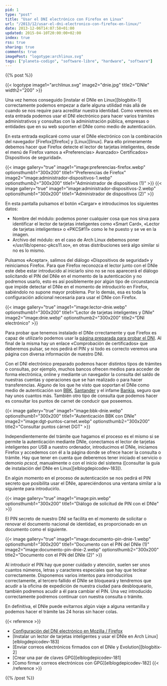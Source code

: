 ```yaml
---
pid: 1
type: "post"
title: "Usar el DNI electrónico con Firefox en Linux"
url: "/2013/12/usar-el-dni-electronico-con-firefox-en-linux/"
date: 2013-12-06T14:07:58+01:00
updated: 2015-04-10T20:00:00+02:00
index: true
rss: true
sharing: true
comments: true
imagePost: "logotype:archlinux.svg"
tags: ["planeta-codigo", "software-libre", "hardware", "software"]
---
```


{{% post %}}

{{< logotype image1="archlinux.svg" image2="dnie.jpg" title2="DNIe" width2="200" >}}

Una vez hemos conseguido [instalar el DNIe en Linux][blogbitix-1] correctamente podemos empezar a darle alguna utilidad más allá de cuando se nos require para acreditar nuestra identidad. Como veremos en esta entrada podemos usar el DNI electrónico para hacer varios trámites administrativos y consultas con la administración pública, empresas o entidades que en su web soporten el DNIe como medio de autenticación.

En esta entrada explicaré como usar el DNIe electrónico con la combinación del navegador [Firefox][firefox] y [Linux][linux]. Para ello primeramente debemos hacer que Firefox detecte el lector de tarjetas inteligentes, desde el menú de Firefox vamos a «Preferencias> Avanzado> Certificados> Dispositivos de seguridad».

{{< image
    gallery="true"
    image1="image:preferencias-firefox.webp" optionsthumb1="300x200" title1="Preferencias de Firefox"
    image2="image:administrador-dispositivos-1.webp" optionsthumb2="300x200" title1="Administrador de dispositivos (1)" >}}
{{< image
    gallery="true"
    image1="image:administrador-dispositivos-2.webp" optionsthumb1="300x200" title1="Administrador de dispositivos (2)" >}}

En esta pantalla pulsamos el botón «Cargar» e introducimos los siguientes datos:

* Nombre del módulo: podemos poner cualquier cosa que nos sirva para identificar el lector de tarjetas inteligentes como «Smart Card», «Lector de tarjetas inteligentes» o «PKCS#11» como le he puesto y se ve en la imagen.
* Archivo del módulo: en el caso de Arch Linux debemos poner «/usr/lib/opensc-pkcs11.so», en otras distribuciones será algo similar si no es lo mismo.

Pulsamos «Aceptar», salimos del diálogo «Dispositivos de seguridad» y reiniciamos Firefox. Para que Firefox reconozca el lector junto con el DNIe este debe estar introducido al iniciarlo sino no se nos aparecerá el diálogo solicitando el PIN del DNIe en el momento de la autenticación y no podremos usarlo, esto es así posiblemente por algún tipo de circunstancia que impide detectar el DNIe en el momento de introducirlo en Firefox, sabiéndolo no supone mayor problema. Por lo demás, esa es toda la configuración adicional necesaria para usar el DNIe con Firefox.

{{< image
    gallery="true"
    image1="image:lector-dnie.webp" optionsthumb1="300x200" title1="Lector de tarjetas inteligentes y DNIe"
    image2="image:dnie.webp" optionsthumb2="300x200" title2="DNI electrónico" >}}

Para probar que tenemos instalado el DNIe crrectamente y que Firefox es capaz de utilizarlo podemos usar la [página preparada para probar el DNI](http://www.dnielectronico.es/como_utilizar_el_dnie/verificar.html). Al final de la misma hay un enlace «Comprobación de certificados» que deberemos pulsar, se nos pedirá el PIN y si todo es correcto veremos una página con diversa información de nuestro DNI.

Con el DNI electrónico preparado podemos hacer distintos tipos de trámites o consultas, por ejemplo, muchos bancos ofrecen medios para acceder de forma electrónica, online y mediante un navegador la consulta del saldo de nuestras cuentas y operaciones que se han realizado o para hacer transferencias. Alguno de los que he visto que soportan el DNIe como medio de autenticación son [BBK](https://portal.bbk.es), [Santander](https://www.bancosantander.es) y el infame [Bankia](http://www.bankia.com/es/), seguro que hay unos cuantos más. También otro tipo de consulta que podemos hacer es consultar los puntos de carnet de conducir que poseemos.

{{< image
    gallery="true"
    image1="image:bbk-dnie.webp" optionsthumb1="300x200" title1="Autenticación BBK con DNIe"
    image2="image:dgt-puntos-carnet.webp" optionsthumb2="300x200" title2="Consultar puntos cárnet DGT" >}}

Independientemente del trámite que hagamos el proceso es el mismo si se permite la autenticación mediante DNIe, conectamos el lector de tarjetas inteligentes por USB a nuestro ordenador, introducimos el DNIe, iniciamos Firefox y accedemos con él a la página donde se ofrece hacer la consulta o trámite. Hay que tener en cuenta que deberemos tener iniciado el servicio o demonio _pcscd_, manualmente o con el inicio del sistema ([consultar la guía de instalación del DNIe en Linux][elblogdepicodev-183]).

En algún momento en el proceso de autenticación se nos pedirá el PIN secreto que posibilita usar el DNIe, apareciéndonos una ventana similar a la siguiente para introducirlo.

{{< image
    gallery="true"
    image1="image:pin.webp" optionsthumb1="300x200" title1="Diálogo de solicitud de PIN con el DNIe" >}}

El PIN secreto de nuestro DNI se facilita en el momento de solicitar o renovar el documento nacional de identidad, es proporcionado en un documento como el siguiente.

{{< image
    gallery="true"
    image1="image:documento-pin-dnie-1.webp" optionsthumb1="300x200" title1="Documento con el PIN del DNIe (1)"
    image2="image:documento-pin-dnie-2.webp" optionsthumb2="300x200" title2="Documento con el PIN del DNIe (2)" >}}

Al introducir el PIN hay que poner cuidado y atención, suelen ser unos cuantos números, letras y caracteres especiales que hay que teclear correctamente. Disponemos varios intentos para introducirlos correctamente, al tercero fallido el DNIe se bloqueará y tendremos que acudir a la oficina de expedición de nuestra ciudad para desbloquearlo, también podremos acudir a él para cambiar el PIN. Una vez introducido correctamente podremos continuar con nuestra consulta o trámite.

En definitiva, el DNIe puede evitarnos algún viaje a alguna ventanilla y podemos hacer el trámite las 24 horas sin hacer colas.

{{< reference >}}
* [Configuración del DNI electrónico en Mozilla / Firefox](http://web.cenatic.es/dnie/index.php?option=com_content&view=article&id=104&Itemid=139)
* [Instalar un lector de tarjetas inteligentes y usar el DNIe en Arch Linux][elblogdepicodev-183]
* [Enviar correos electrónicos firmados con el DNIe y Evolution][blogbitix-2]
* [Crear una par de claves GPG][elblogdepicodev-181]
* [Como firmar correos electrónicos con GPG][elblogdepicodev-182]
{{< /reference >}}

{{% /post %}}
